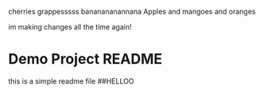 cherries
grappesssss
bananananannana
Apples and mangoes
and oranges

im making changes all the time
again!

# Demo Project README
this is a simple readme file
##HELLOO
